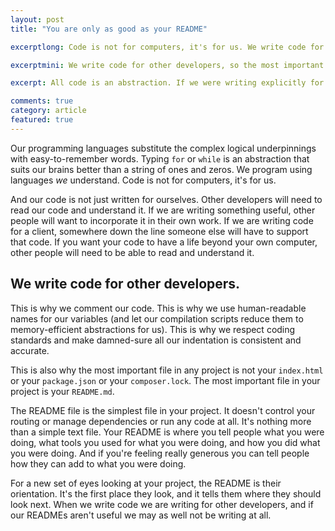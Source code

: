 ```yaml
---
layout: post
title: "You are only as good as your README"

excerptlong: Code is not for computers, it's for us. We write code for other developers. We program using languages we understand, and the most important file in your project is your README.

excerptmini: We write code for other developers, so the most important file in your project is your README.

excerpt: All code is an abstraction. If we were writing explicitly for computers we would write in machine code or assembly-language. We don't, because "hello world" would take months to write. So instead of typing in binary, we use languages that hide the mess out of sight.

comments: true
category: article
featured: true
---
```


Our programming languages substitute the complex logical underpinnings with easy-to-remember words. Typing `for` or `while` is an abstraction that suits our brains better than a string of ones and zeros. We program using languages *we* understand. Code is not for computers, it's for us.

And our code is not just written for ourselves. Other developers will need to read our code and understand it. If we are writing something useful, other people will want to incorporate it in their own work. If we are writing code for a client, somewhere down the line someone else will have to support that code. If you want your code to have a life beyond your own computer, other people will need to be able to read and understand it.

## We write code for other developers.

This is why we comment our code. This is why we use human-readable names for our variables (and let our compilation scripts reduce them to memory-efficient abstractions for us). This is why we respect coding standards and make damned-sure all our indentation is consistent and accurate.

This is also why the most important file in any project is not your `index.html` or your `package.json` or your `composer.lock`. The most important file in your project is your `README.md`.

The README file is the simplest file in your project. It doesn't control your routing or manage dependencies or run any code at all. It's nothing more than a simple text file. Your README is where you tell people what you were doing, what tools you used for what you were doing, and how you did what you were doing. And if you're feeling really generous you can tell people how they can add to what you were doing.

For a new set of eyes looking at your project, the README is their orientation. It's the first place they look, and it tells them where they should look next. When we write code we are writing for other developers, and if our READMEs aren't useful we may as well not be writing at all.